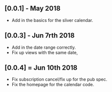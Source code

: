 ## [0.0.1] -  May 2018

* Add in the basics for the sliver calendar.

## [0.0.3] - Jun 7rth 2018

* Add in the date range correctly.
* Fix up views with the same date,

## [0.0.4] = Jun 10th 2018

* Fix subscription cancel/fix up for the pub spec.
* Fix the homepage for the calendar code.
